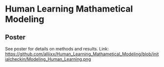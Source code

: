 # Human Learning Mathametical Modeling

## Poster
See poster for details on methods and results.
Link: https://github.com/alliixx/Human_Learning_Mathametical_Modeling/blob/initialcheckin/Modeling_Human_Learning.png
